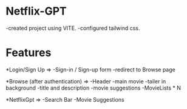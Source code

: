 # Netflix-GPT

-created project using VITE.
-configured tailwind css.

# Features

\*Login/Sign Up =>
-Sign-in / Sign-up form
-redirect to Browse page

\*Browse (after authentication) =>
-Header
-main movie
-tailer in background
-title and description
-movie suggestions
-MovieLists \* N 

\*NetflixGpt =>
-Search Bar
-Movie Suggestions
